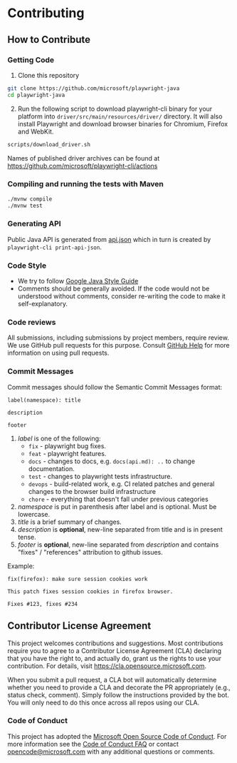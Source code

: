 # Contributing

## How to Contribute

### Getting Code

1. Clone this repository

```bash
git clone https://github.com/microsoft/playwright-java
cd playwright-java
```

2. Run the following script to download playwright-cli binary for your platform into `driver/src/main/resources/driver/` directory. It will also install Playwright and download browser binaries for Chromium, Firefox and WebKit.

```bash
scripts/download_driver.sh
```

Names of published driver archives can be found at https://github.com/microsoft/playwright-cli/actions

### Compiling and running the tests with Maven

```bash
./mvnw compile
./mvnw test
```

### Generating API

Public Java API is generated from [api.json](https://github.com/microsoft/playwright-java/blob/master/api-generator/src/main/resources/api.json) which in turn is created by `playwright-cli print-api-json`.

### Code Style

- We try to follow [Google Java Style Guide](https://google.github.io/styleguide/javaguide.html)
- Comments should be generally avoided. If the code would not be understood without comments, consider re-writing the code to make it self-explanatory.

### Code reviews

All submissions, including submissions by project members, require review. We
use GitHub pull requests for this purpose. Consult
[GitHub Help](https://help.github.com/articles/about-pull-requests/) for more
information on using pull requests.

### Commit Messages

Commit messages should follow the Semantic Commit Messages format:

```
label(namespace): title

description

footer
```

1. *label* is one of the following:
    - `fix` - playwright bug fixes.
    - `feat` - playwright features.
    - `docs` - changes to docs, e.g. `docs(api.md): ..` to change documentation.
    - `test` - changes to playwright tests infrastructure.
    - `devops` - build-related work, e.g. CI related patches and general changes to the browser build infrastructure
    - `chore` - everything that doesn't fall under previous categories
2. *namespace* is put in parenthesis after label and is optional. Must be lowercase.
3. *title* is a brief summary of changes.
4. *description* is **optional**, new-line separated from title and is in present tense.
5. *footer* is **optional**, new-line separated from *description* and contains "fixes" / "references" attribution to github issues.

Example:

```
fix(firefox): make sure session cookies work

This patch fixes session cookies in firefox browser.

Fixes #123, fixes #234
```

## Contributor License Agreement

This project welcomes contributions and suggestions.  Most contributions require you to agree to a
Contributor License Agreement (CLA) declaring that you have the right to, and actually do, grant us
the rights to use your contribution. For details, visit https://cla.opensource.microsoft.com.

When you submit a pull request, a CLA bot will automatically determine whether you need to provide
a CLA and decorate the PR appropriately (e.g., status check, comment). Simply follow the instructions
provided by the bot. You will only need to do this once across all repos using our CLA.

### Code of Conduct

This project has adopted the [Microsoft Open Source Code of Conduct](https://opensource.microsoft.com/codeofconduct/).
For more information see the [Code of Conduct FAQ](https://opensource.microsoft.com/codeofconduct/faq/) or
contact [opencode@microsoft.com](mailto:opencode@microsoft.com) with any additional questions or comments.
